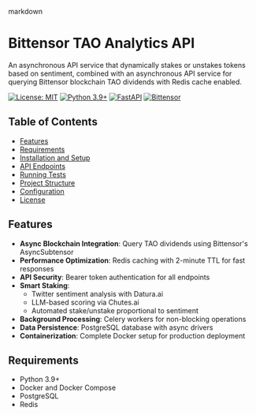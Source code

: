 markdown
# Bittensor TAO Analytics API

An asynchronous API service that dynamically stakes or unstakes tokens based on sentiment, combined with an asynchronous API service for querying Bittensor blockchain TAO dividends with Redis cache enabled.



[![License: MIT](https://img.shields.io/badge/License-MIT-yellow.svg)](https://opensource.org/licenses/MIT)
[![Python 3.9+](https://img.shields.io/badge/python-3.9+-blue.svg)](https://www.python.org/downloads/)
[![FastAPI](https://img.shields.io/badge/FastAPI-0.95.0+-green.svg)](https://fastapi.tiangolo.com/)
[![Bittensor](https://img.shields.io/badge/Bittensor-6.0.0+-blue.svg)](https://github.com/opentensor/bittensor)

## Table of Contents

- [Features](#features)
- [Requirements](#requirements)
- [Installation and Setup](#installation-and-setup)
- [API Endpoints](#api-endpoints)
- [Running Tests](#running-tests)
- [Project Structure](#project-structure)
- [Configuration](#configuration)
- [License](#license)

## Features

- **Async Blockchain Integration**: Query TAO dividends using Bittensor's AsyncSubtensor
- **Performance Optimization**: Redis caching with 2-minute TTL for fast responses
- **API Security**: Bearer token authentication for all endpoints
- **Smart Staking**:
  * Twitter sentiment analysis with Datura.ai
  * LLM-based scoring via Chutes.ai
  * Automated stake/unstake proportional to sentiment
- **Background Processing**: Celery workers for non-blocking operations
- **Data Persistence**: PostgreSQL database with async drivers
- **Containerization**: Complete Docker setup for production deployment

## Requirements

* Python 3.9+
* Docker and Docker Compose
* PostgreSQL
* Redis
